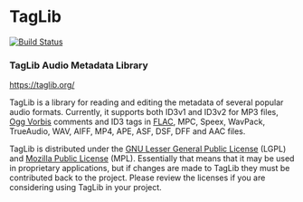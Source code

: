# TagLib

[![Build Status](../../actions/workflows/build.yml/badge.svg)](../../actions)

### TagLib Audio Metadata Library

https://taglib.org/

TagLib is a library for reading and editing the metadata of several
popular audio formats. Currently, it supports both ID3v1 and ID3v2
for MP3 files, [Ogg Vorbis][] comments and ID3 tags
in [FLAC][], MPC, Speex, WavPack, TrueAudio, WAV, AIFF, MP4, APE, ASF,
DSF, DFF and AAC files.

TagLib is distributed under the [GNU Lesser General Public License][]
(LGPL) and [Mozilla Public License][] (MPL). Essentially that means that
it may be used in proprietary applications, but if changes are made to
TagLib they must be contributed back to the project. Please review the
licenses if you are considering using TagLib in your project.

  [Ogg Vorbis]: https://xiph.org/vorbis/
  [FLAC]: https://xiph.org/flac/
  [GNU Lesser General Public License]: https://www.gnu.org/licenses/lgpl.html
  [Mozilla Public License]: https://www.mozilla.org/MPL/MPL-1.1.html
